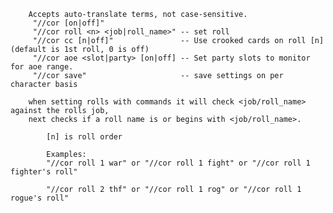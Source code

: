 
        Accepts auto-translate terms, not case-sensitive.
         "//cor [on|off]"
         "//cor roll <n> <job|roll_name>" -- set roll
         "//cor cc [n|off]"               -- Use crooked cards on roll [n] (default is 1st roll, 0 is off)
         "//cor aoe <slot|party> [on|off] -- Set party slots to monitor for aoe range.
         "//cor save"                     -- save settings on per character basis
            
        when setting rolls with commands it will check <job/roll_name> against the rolls job,
        next checks if a roll name is or begins with <job/roll_name>.
        
            [n] is roll order

            Examples:
            "//cor roll 1 war" or "//cor roll 1 fight" or "//cor roll 1 fighter's roll"
            
            "//cor roll 2 thf" or "//cor roll 1 rog" or "//cor roll 1 rogue's roll"
